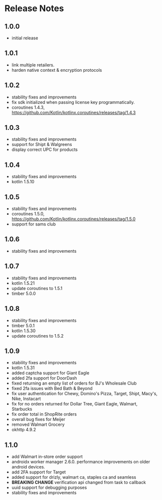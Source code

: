 # Release Notes

## 1.0.0

- initial release

## 1.0.1

- link multiple retailers.
- harden native context & encryption protocols

## 1.0.2

- stability fixes and improvements
- fix sdk initialized when passing license key programmatically.
- coroutines 1.4.3, https://github.com/Kotlin/kotlinx.coroutines/releases/tag/1.4.3

## 1.0.3

- stability fixes and improvements
- support for Shipt & Walgreens
- display correct UPC for products

## 1.0.4

- stability fixes and improvements
- kotlin 1.5.10

## 1.0.5

- stability fixes and improvements
- coroutines 1.5.0, https://github.com/Kotlin/kotlinx.coroutines/releases/tag/1.5.0
- support for sams club

## 1.0.6

- stability fixes and improvements

## 1.0.7

- stability fixes and improvements
- kotlin 1.5.21
- update coroutines to 1.5.1
- timber 5.0.0

## 1.0.8

- stability fixes and improvements
- timber 5.0.1
- kotlin 1.5.30
- update coroutines to 1.5.2

## 1.0.9

- stability fixes and improvements
- kotlin 1.5.31
- added captcha support for Giant Eagle
- added 2fa support for DoorDash
- fixed returning an empty list of orders for BJ's Wholesale Club
- fixed 2fa issues with Bed Bath & Beyond
- fix user authentication for Chewy, Domino's Pizza, Target, Shipt, Macy's, Nike, Instacart
- fix for no orders returned for Dollar Tree, Giant Eagle, Walmart, Starbucks
- fix order total in ShopRite orders
- overall bug fixes for Meijer
- removed Walmart Grocery
- okhttp 4.9.2

## 1.1.0

- add Walmart in-store order support
- androidx worker manager 2.6.0. performance improvements on older android devices.
- add 2FA support for Target
- added support for drizly, walmart ca, staples ca and seamless
- **BREAKING CHANGE** verification api changed from task to callback
- uuid support for debugging purposes
- stability fixes and improvements
